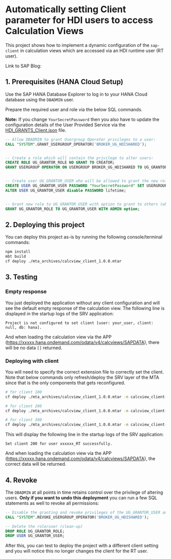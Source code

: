 # Automatically setting Client parameter for HDI users to access Calculation Views

This project shows how to implement a dynamic configuration of the `sap-client` in calculation views which are accessed via an HDI runtime user (RT user).

Link to SAP Blog: 

## 1. Prerequisites (HANA Cloud Setup)

Use the SAP HANA Database Explorer to log in to your HANA Cloud database using the `DBADMIN` user.

Prepare the required user and role via the below SQL commands.

**Note:** If you change `YourSecretPassword` then you also have to update the configuration details of the User Provided Service via the [HDI_GRANTS_Client.json](./HDI_GRANTS_Client.json) file.

```sql
-- Allow DBADMIN to grant Usergroup Operater privileges to a user:
CALL "SYSTEM".GRANT_USERGROUP_OPERATOR('BROKER_UG_HDISHARED');


-- Create a role which will contain the privilege to alter users:
CREATE ROLE UG_GRANTOR_ROLE NO GRANT TO CREATOR;
GRANT USERGROUP OPERATOR ON USERGROUP BROKER_UG_HDISHARED TO UG_GRANTOR_ROLE WITH GRANT OPTION;


-- Create user UG_GRANTOR_USER who will be allowed to grant the new role to other users:
CREATE USER UG_GRANTOR_USER PASSWORD "YourSecretPassword" SET USERGROUP DEFAULT;
ALTER USER UG_GRANTOR_USER disable PASSWORD lifetime;


-- Grant new role to UG_GRANTOR_USER with option to grant to others (which will be #OO users):
GRANT UG_GRANTOR_ROLE TO UG_GRANTOR_USER WITH ADMIN option;
```

## 2. Deploying this project

You can deploy this project as-is by running the following console/terminal commands:
```bash
npm install
mbt build
cf deploy ./mta_archives/calcview_client_1.0.0.mtar
```

## 3. Testing

### Empty response
You just deployed the application without any client configuration and will see the default empty response of the calculation view. The following line is displayed in the startup logs of the SRV application:

`Project is not configured to set client [user: your_user, client: null, db: hana].`

And when loading the calculation view via the APP (https://xxxxx.hana.ondemand.com/odata/v4/calcviews/SAPDATA), there will be no data `[]` returned.

### Deploying with client
You will need to specify the correct extension file to correctly set the client. Note that below commands only refresh/deploy the SRV layer of the MTA since that is the only components that gets reconfigured.

```bash
# for client 100
cf deploy ./mta_archives/calcview_client_1.0.0.mtar -m calcview_client-srv -e mta_client100.mtaext

# for client 200
cf deploy ./mta_archives/calcview_client_1.0.0.mtar -m calcview_client-srv -e mta_client200.mtaext

# for client 300
cf deploy ./mta_archives/calcview_client_1.0.0.mtar -m calcview_client-srv -e mta_client300.mtaext
```

This will display the following line in the startup logs of the SRV application:

`Set client 200 for user xxxxxx_RT successfully.`

And when loading the calculation view via the APP (https://xxxxx.hana.ondemand.com/odata/v4/calcviews/SAPDATA), the correct data will be returned.

## 4. Revoke

The `DBADMIN` at all points in time retains control over the privilege of altering users.
**Only if you want to undo this deployment** you can run a few SQL statements as well to revoke all permissions:

```sql
-- Disable the granting and revoke privileges of the UG_GRANTOR_USER and all #OO users:
CALL "SYSTEM".REVOKE_USERGROUP_OPERATOR('BROKER_UG_HDISHARED');

-- Delete the role/user (clean-up)
DROP ROLE UG_GRANTOR_ROLE;
DROP USER UG_GRANTOR_USER;
```

After this, you can test to deploy the project with a different client setting and you will notice this no longer changes the client for the RT user.